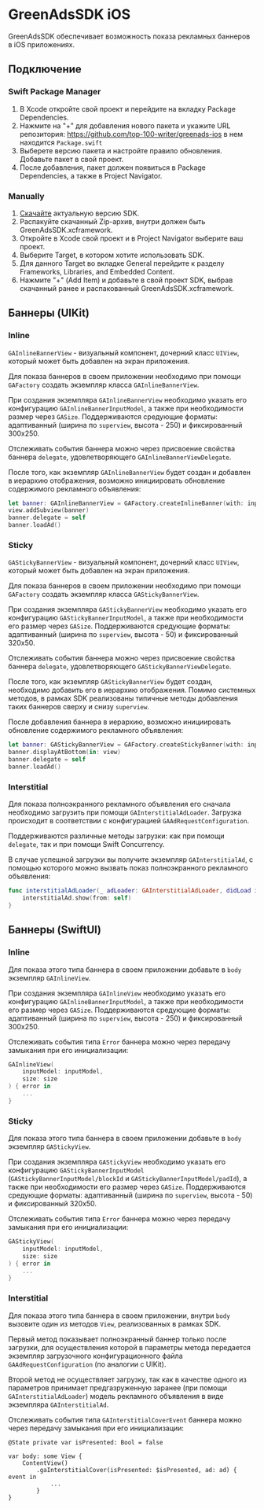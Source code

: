 # GreenAdsSDK iOS
GreenAdsSDK обеспечивает возможность показа рекламных баннеров в iOS приложениях.

## Подключение
### Swift Package Manager
1. В Xcode откройте свой проект и перейдите на вкладку Package Dependencies.
2. Нажмите на "+" для добавления нового пакета и укажите URL репозитория: https://github.com/top-100-writer/greenads-ios в нем находится `Package.swift`
3. Выберете версию пакета и настройте правило обновления. Добавьте пакет в свой проект.
4. После добавления, пакет должен появиться в Package Dependencies, а также в Project Navigator.

### Manually
1. [Скачайте](https://github.com/top-100-writer/greenads-ios/releases/download/1.0.3/GreenAdsSDK.xcframework.zip) актуальную версию SDK.
2. Распакуйте скачанный Zip-архив, внутри должен быть GreenAdsSDK.xcframework.
3. Откройте в Xcode свой проект и в Project Navigator выберите ваш проект.
4. Выберите Target, в котором хотите использовать SDK.
5. Для данного Target во вкладке General перейдите к разделу Frameworks, Libraries, and Embedded Content.
6. Нажмите "+" (Add Item) и добавьте в свой проект SDK, выбрав скачанный ранее и распакованный GreenAdsSDK.xcframework.


## Баннеры (UIKit)
### Inline

``GAInlineBannerView`` - визуальный компонент, дочерний класс `UIView`, который может быть добавлен на экран приложения.

Для показа баннеров в своем приложении необходимо при помощи ``GAFactory`` создать экземпляр класса ``GAInlineBannerView``.

При создания экземпляра ``GAInlineBannerView`` необходимо указать его конфигурацию ``GAInlineBannerInputModel``, а также при необходимости размер через ``GASize``. Поддерживаются средующие форматы: адаптиванный (ширина по `superview`, высота - 250) и фиксированный 300x250.

Отслеживать события баннера можно через присвоение свойства баннера `delegate`, удовлетворяющего ``GAInlineBannerViewDelegate``.

После того, как экземпляр ``GAInlineBannerView`` будет создан и добавлен в иерархию отображения, возможно инициировать обновление содержимого рекламного объявления:

```swift
let banner: GAInlineBannerView = GAFactory.createInlineBanner(with: inputModel, size: size)
view.addSubview(banner)
banner.delegate = self
banner.loadAd()
```

### Sticky

``GAStickyBannerView`` - визуальный компонент, дочерний класс `UIView`, который может быть добавлен на экран приложения.

Для показа баннеров в своем приложении необходимо при помощи ``GAFactory`` создать экземпляр класса ``GAStickyBannerView``.

При создания экземпляра ``GAStickyBannerView`` необходимо указать его конфигурацию ``GAStickyBannerInputModel``, а также при необходимости его размер через ``GASize``. Поддерживаются средующие форматы: адаптиванный (ширина по `superview`, высота - 50) и фиксированный 320x50.

Отслеживать события баннера можно через присвоение свойства баннера `delegate`, удовлетворяющего ``GAStickyBannerViewDelegate``.

После того, как экземпляр ``GAStickyBannerView`` будет создан, необходимо добавить его в иерархию отображения. Помимо системных методов, в рамках SDK реализованы типичные методы добавления таких баннеров сверху и снизу `superview`. 

После добавления баннера в иерархию, возможно инициировать обновление содержимого рекламного объявления:

```swift
let banner: GAStickyBannerView = GAFactory.createStickyBanner(with: inputModel, size: size)
banner.displayAtBottom(in: view)
banner.delegate = self
banner.loadAd()
```

### Interstitial

Для показа полноэкранного рекламного объявления его сначала необходимо загрузить при помощи ``GAInterstitialAdLoader``. Загрузка происходит в соответствии с конфигурацией ``GAAdRequestConfiguration``.

Поддерживаются различные методы загрузки: как при помощи `delegate`, так и при помощи Swift Concurrency.

В случае успешной загрузки вы получите экземпляр ``GAInterstitialAd``, с помощью которого можно вызвать показ полноэкранного рекламного объявления:

```swift
func interstitialAdLoader(_ adLoader: GAInterstitialAdLoader, didLoad interstitialAd: GAInterstitialAd) {
    interstitialAd.show(from: self)
}
```

## Баннеры (SwiftUI)
### Inline
Для показа этого типа баннера в своем приложении добавьте в `body` экземпляр ``GAInlineView``.

При создания экземпляра ``GAInlineView`` необходимо указать его конфигурацию ``GAInlineBannerInputModel``, а также при необходимости его размер через ``GASize``. Поддерживаются средующие форматы: адаптиванный (ширина по `superview`, высота - 250) и фиксированный 300x250.

Отслеживать события типа `Error` баннера можно через передачу замыкания при его инициализации:

```swift
GAInlineView(
    inputModel: inputModel,
    size: size
) { error in
    ...
}
```

### Sticky

Для показа этого типа баннера в своем приложении добавьте в `body` экземпляр ``GAStickyView``.

При создания экземпляра ``GAStickyView`` необходимо указать его конфигурацию ``GAStickyBannerInputModel`` (``GAStickyBannerInputModel/blockId`` и ``GAStickyBannerInputModel/padId``), а также при необходимости его размер через ``GASize``. Поддерживаются средующие форматы: адаптиванный (ширина по `superview`, высота - 50) и фиксированный 320x50.

Отслеживать события типа `Error` баннера можно через передачу замыкания при его инициализации:

```swift
GAStickyView(
    inputModel: inputModel,
    size: size
) { error in
    ...
}
```

### Interstitial

Для показа этого типа баннера в своем приложении, внутри `body` вызовите один из методов `View`, реализованных в рамках SDK.

Первый метод показывает полноэкранный баннер только после загрузки, для осуществления которой в параметры метода передается экземпляр загрузочного конфигурационного файла ``GAAdRequestConfiguration`` (по аналогии с UIKit).

Второй метод не осуществляет загрузку, так как в качестве одного из параметров принимает предгазруженную заранее (при помощи ``GAInterstitialAdLoader``) модель рекламного объявления в виде экземпляра ``GAInterstitialAd``. 

Отслеживать события типа ``GAInterstitialCoverEvent`` баннера можно через передачу замыкания при его инициализации:

```
@State private var isPresented: Bool = false

var body: some View {
    ContentView()
        .gaInterstitialCover(isPresented: $isPresented, ad: ad) { event in 
            ...
        }
}
```
